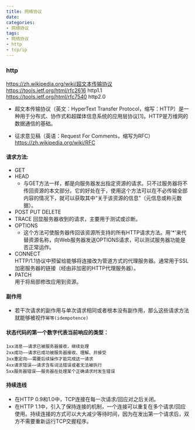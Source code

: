 ```yaml
---
title: 网络协议
date:
categories:
- 网络协议
tags:
- 网络协议
- http
- tcp/ip
---
```


### http
  https://zh.wikipedia.org/wiki/超文本传输协议  
  https://tools.ietf.org/html/rfc2616 http1.1  
  https://tools.ietf.org/html/rfc7540 http2.0  
- 超文本传输协议（英文：HyperText Transfer Protocol，缩写：HTTP）是一种用于分布式、协作式和超媒体信息系统的应用层协议[1]。HTTP是万维网的数据通信的基础。

- 征求意见稿（英语：Request For Comments，缩写为RFC）https://zh.wikipedia.org/wiki/RFC

#### 请求方法:
+  GET  
+  HEAD   
      - 与GET方法一样，都是向服务器发出指定资源的请求。只不过服务器将不传回资源的本文部分。它的好处在于，使用这个方法可以在不必传输全部内容的情况下，就可以获取其中“关于该资源的信息”（元信息或称元数据）。
+  POST PUT DELETE   
+  TRACE 回显服务器收到的请求，主要用于测试或诊断。
+  OPTIONS  
      - 这个方法可使服务器传回该资源所支持的所有HTTP请求方法。用'*'来代替资源名称，向Web服务器发送OPTIONS请求，可以测试服务器功能是否正常运作。
+  CONNECT  
      HTTP/1.1协议中预留给能够将连接改为管道方式的代理服务器。通常用于SSL加密服务器的链接（经由非加密的HTTP代理服务器）。
+  PATCH  
      用于将局部修改应用到资源。

#### 副作用
  - 若干次请求的副作用与单次请求相同或者根本没有副作用，那么这些请求方法就能够被视作`幂等(idempotence)`

#### 状态代码的第一个数字代表当前响应的类型：
    1xx消息——请求已被服务器接收，继续处理
    2xx成功——请求已成功被服务器接收、理解、并接受
    3xx重定向——需要后续操作才能完成这一请求
    4xx请求错误——请求含有词法错误或者无法被执行
    5xx服务器错误——服务器在处理某个正确请求时发生错误

#### 持续连线
  - 在HTTP 0.9和1.0中，TCP连接在每一次请求/回应对之后关闭。  
  - 在HTTP 1.1中，引入了保持连接的机制，一个连接可以重复在多个请求/回应使用。持续连接的方式可以大大减少等待时间，因为在发出第一个请求后，双方不需要重新运行TCP交握程序。
